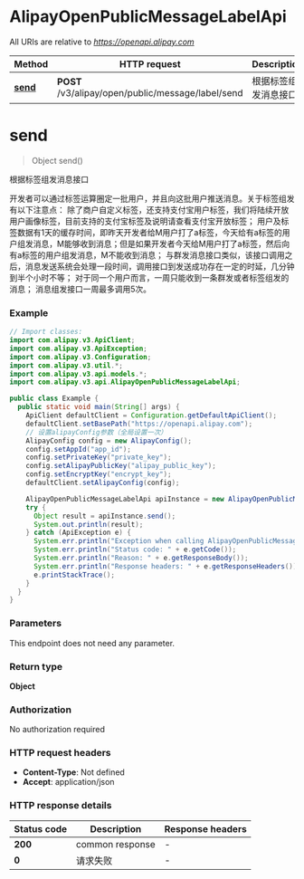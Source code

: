 # AlipayOpenPublicMessageLabelApi

All URIs are relative to *https://openapi.alipay.com*

| Method | HTTP request | Description |
|------------- | ------------- | -------------|
| [**send**](AlipayOpenPublicMessageLabelApi.md#send) | **POST** /v3/alipay/open/public/message/label/send | 根据标签组发消息接口 |


<a name="send"></a>
# **send**
> Object send()

根据标签组发消息接口

开发者可以通过标签运算圈定一批用户，并且向这批用户推送消息。关于标签组发有以下注意点：  除了商户自定义标签，还支持支付宝用户标签，我们将陆续开放用户画像标签，目前支持的支付宝标签及说明请查看支付宝开放标签；  用户及标签数据有1天的缓存时间，即昨天开发者给M用户打了a标签，今天给有a标签的用户组发消息，M能够收到消息；但是如果开发者今天给M用户打了a标签，然后向有a标签的用户组发消息，M不能收到消息；  与群发消息接口类似，该接口调用之后，消息发送系统会处理一段时间，调用接口到发送成功存在一定的时延，几分钟到半个小时不等；  对于同一个用户而言，一周只能收到一条群发或者标签组发的消息；  消息组发接口一周最多调用5次。

### Example
```java
// Import classes:
import com.alipay.v3.ApiClient;
import com.alipay.v3.ApiException;
import com.alipay.v3.Configuration;
import com.alipay.v3.util.*;
import com.alipay.v3.api.models.*;
import com.alipay.v3.api.AlipayOpenPublicMessageLabelApi;

public class Example {
  public static void main(String[] args) {
    ApiClient defaultClient = Configuration.getDefaultApiClient();
    defaultClient.setBasePath("https://openapi.alipay.com");
    // 设置alipayConfig参数（全局设置一次）
    AlipayConfig config = new AlipayConfig();
    config.setAppId("app_id");
    config.setPrivateKey("private_key");
    config.setAlipayPublicKey("alipay_public_key");
    config.setEncryptKey("encrypt_key");
    defaultClient.setAlipayConfig(config);

    AlipayOpenPublicMessageLabelApi apiInstance = new AlipayOpenPublicMessageLabelApi(defaultClient);
    try {
      Object result = apiInstance.send();
      System.out.println(result);
    } catch (ApiException e) {
      System.err.println("Exception when calling AlipayOpenPublicMessageLabelApi#send");
      System.err.println("Status code: " + e.getCode());
      System.err.println("Reason: " + e.getResponseBody());
      System.err.println("Response headers: " + e.getResponseHeaders());
      e.printStackTrace();
    }
  }
}
```

### Parameters
This endpoint does not need any parameter.

### Return type

**Object**

### Authorization

No authorization required

### HTTP request headers

 - **Content-Type**: Not defined
 - **Accept**: application/json

### HTTP response details
| Status code | Description | Response headers |
|-------------|-------------|------------------|
| **200** | common response |  -  |
| **0** | 请求失败 |  -  |

